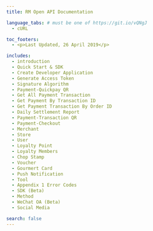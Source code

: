 ```yaml
---
title: RM Open API Documentation

language_tabs: # must be one of https://git.io/vQNgJ
  - cURL

toc_footers:
  - <p>Last Updated, 26 April 2019</p>

includes:
  - introduction
  - Quick Start & SDK
  - Create Developer Application
  - Generate Access Token
  - Signature Algorithm
  - Payment-Quickpay QR
  - Get All Payment Transaction
  - Get Payment By Transaction ID
  - Get Payment Transaction By Order ID
  - Daily Settlement Report
  - Payment-Transaction QR
  - Payment-Checkout
  - Merchant
  - Store
  - User
  - Loyalty Point
  - Loyalty Members
  - Chop Stamp
  - Voucher
  - Gourmert Card
  - Push Notification
  - Tool
  - Appendix 1 Error Codes
  - SDK (Beta)
  - Method
  - WeChat OA (Beta)
  - Social Media

search: false
---
```

